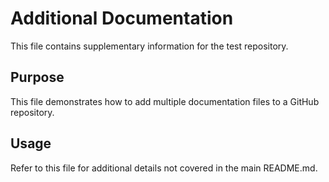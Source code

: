 # Additional Documentation

This file contains supplementary information for the test repository.

## Purpose

This file demonstrates how to add multiple documentation files to a GitHub repository.

## Usage

Refer to this file for additional details not covered in the main README.md.
